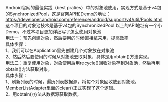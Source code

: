 Android官网的最佳实践（best praties）中的对象池使用，实现方式是基于v4包的SynchronizedPool，这是官网API和Demo的地址：<br/> https://developer.android.com/reference/android/support/v4/util/Pools.html 这个项目的对象池技术是基于v4包的SynchronizedPool
以上的API地址有一个小Demo，不过本项目更加详细写了怎么使用对象池 <br/>
用法一：预先创建对象，然后要用的时候直接拿来用，提高效率<br/>
具体步骤： <br/>
1、我们可以在Application里先创建几个对象放在对象池 <br/>
2、然后然后要使用的时候从对象池去取对象，具体是用obtain()方法实现。<br/>
用法二：重复使用对象，对象使用后用recycle()回收对象存到对象池，然后再用obtain()方法获取对象。<br/>
具体步骤：<br/>
1、刷新列表的时候，遍历列表数据源，将每个对象回收放到对象池。MemberListAdapter里面的clear()正式实现了这个逻辑。<br/>
2、用obtain()方法从数据源获取数据。<br/>
